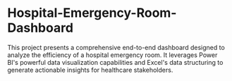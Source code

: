 # Hospital-Emergency-Room-Dashboard
This project presents a comprehensive end-to-end dashboard designed to analyze the efficiency of a hospital emergency room. It leverages Power BI's powerful data visualization capabilities and Excel's data structuring to generate actionable insights for healthcare stakeholders.
